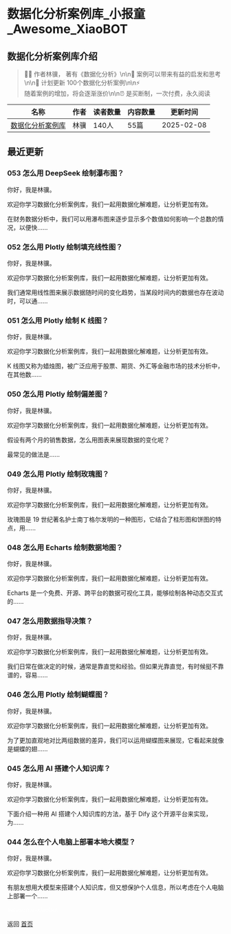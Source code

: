 # 数据化分析案例库_小报童_Awesome_XiaoBOT

## 数据化分析案例库介绍
> 👨🏻 作者林骥， 著有《数据化分析》\n\n🌲 案例可以带来有益的启发和思考\n\n🎁 计划更新 100个数据化分析案例\n\n⚡  
随着案例的增加，将会逐渐涨价\n\n⏰ 是买断制，一次付费，永久阅读  
  


|名称|作者|读者数量|内容数量|更新时间|
|---|---|---|---|---|
|[数据化分析案例库](https://xiaobot.net/p/sjhfxalk?refer=0b133df9-27dc-423b-8101-639049001c13)|林骥|140人|55篇|2025-02-08|

## 最近更新
### 053 怎么用 DeepSeek 绘制瀑布图？

你好，我是林骥。

欢迎你学习数据化分析案例库，我们一起用数据化解难题，让分析更加有效。

在财务数据分析中，我们可以用瀑布图来逐步显示多个数值如何影响一个总数的情况，以便快......

### 052 怎么用 Plotly 绘制填充线性图？

你好，我是林骥。

欢迎你学习数据化分析案例库，我们一起用数据化解难题，让分析更加有效。

我们通常用线性图来展示数据随时间的变化趋势，当某段时间内的数据也存在波动时，可以通......

### 051 怎么用 Plotly 绘制 K 线图？

你好，我是林骥。

欢迎你学习数据化分析案例库，我们一起用数据化解难题，让分析更加有效。

K 线图又称为蜡烛图，被广泛应用于股票、期货、外汇等金融市场的技术分析中，在其他数......

### 050 怎么用 Plotly 绘制偏差图？

你好，我是林骥。

欢迎你学习数据化分析案例库，我们一起用数据化解难题，让分析更加有效。

假设有两个月的销售数据，怎么用图表来展现数据的变化呢？

最常见的做法是......

### 049 怎么用 Plotly 绘制玫瑰图？

你好，我是林骥。

欢迎你学习数据化分析案例库，我们一起用数据化解难题，让分析更加有效。

玫瑰图是 19 世纪著名护士南丁格尔发明的一种图形，它结合了柱形图和饼图的特点，用......

### 048 怎么用 Echarts 绘制数据地图？

你好，我是林骥。

欢迎你学习数据化分析案例库，我们一起用数据化解难题，让分析更加有效。

Echarts 是一个免费、开源、跨平台的数据可视化工具，能够绘制各种动态交互式的......

### 047 怎么用数据指导决策？

你好，我是林骥。

欢迎你学习数据化分析案例库，我们一起用数据化解难题，让分析更加有效。

我们日常在做决定的时候，通常是靠直觉和经验。但如果光靠直觉，有时候挺不靠谱的，容易......

### 046 怎么用 Plotly 绘制蝴蝶图？

你好，我是林骥。

欢迎你学习数据化分析案例库，我们一起用数据化解难题，让分析更加有效。

为了更加直观地对比两组数据的差异，我们可以运用蝴蝶图来展现，它看起来就像是蝴蝶的翅......

### 045 怎么用 AI 搭建个人知识库？

你好，我是林骥。

欢迎你学习数据化分析案例库，我们一起用数据化解难题，让分析更加有效。

下面介绍一种用 AI 搭建个人知识库的方法，基于 Dify 这个开源平台来实现，为......

### 044 怎么在个人电脑上部署本地大模型？

你好，我是林骥。

欢迎你学习数据化分析案例库，我们一起用数据化解难题，让分析更加有效。

有朋友想用大模型来搭建个人知识库，但又想保护个人信息，所以考虑在个人电脑上部署一个......


<a href="https://github.com/Reno9527/awesome-xiaobot" style="color: white; text-decoration: none;">awesome-xiaobot</a>

返回 [首页](../README.md)
